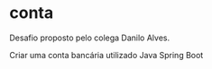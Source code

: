# conta

Desafio proposto pelo colega Danilo Alves.

Criar uma conta bancária utilizado Java Spring Boot 
